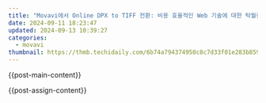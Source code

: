 ```yaml
---
title: "Movavi에서 Online DPX to TIFF 전환: 비용 효율적인 Web 기술에 대한 탁월한 해결책 - 무료 제공"
date: 2024-09-11 18:23:47
updated: 2024-09-13 10:39:27
categories:
  - movavi
thumbnail: https://thmb.techidaily.com/6b74a794374950c8c7d33f01e283b8595a0e02efb75345cb412052a7193f6b01.jpg
---
```


{{post-main-content}}

<ins class="adsbygoogle"
     style="display:block"
     data-ad-format="autorelaxed"
     data-ad-client="ca-pub-7571918770474297"
     data-ad-slot="1223367746"></ins>

{{post-assign-content}}

<ins class="adsbygoogle"
     style="display:block"
     data-ad-client="ca-pub-7571918770474297"
     data-ad-slot="8358498916"
     data-ad-format="auto"
     data-full-width-responsive="true"></ins>
